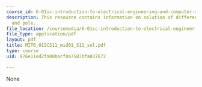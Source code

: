 ```yaml
---
course_id: 6-01sc-introduction-to-electrical-engineering-and-computer-science-i-spring-2011
description: This resource contains information on solution of difference equation
  and pole.
file_location: /coursemedia/6-01sc-introduction-to-electrical-engineering-and-computer-science-i-spring-2011/976e11ed2fa08bacf0a7587bfa037672_MIT6_01SCS11_mid01_S11_sol.pdf
file_type: application/pdf
layout: pdf
title: MIT6_01SCS11_mid01_S11_sol.pdf
type: course
uid: 976e11ed2fa08bacf0a7587bfa037672

---
```

None